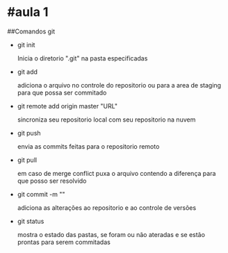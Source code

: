 # #aula 1

##Comandos git

- git init
  
  Inicia o diretorio ".git" na pasta especificadas

- git add
  
  adiciona o arquivo no controle do repositorio ou para a area de staging para que possa ser commitado

- git remote add origin master "URL"
  
  sincroniza seu repositorio local com seu repositorio na nuvem

- git push
  
  envia as commits feitas para o repositorio remoto

- git pull
  
  em caso de merge conflict puxa o arquivo contendo a diferença para que posso ser resolvido

- git commit -m "<mensagem>"
  
  adiciona as alterações ao repositorio e ao controle de versões

- git status
  
  mostra o estado das pastas, se foram ou não ateradas e se estão prontas para serem commitadas
